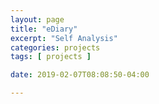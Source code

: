 ```yaml
---
layout: page
title: "eDiary"
excerpt: "Self Analysis"
categories: projects
tags: [ projects ]

date: 2019-02-07T08:08:50-04:00

---
```

